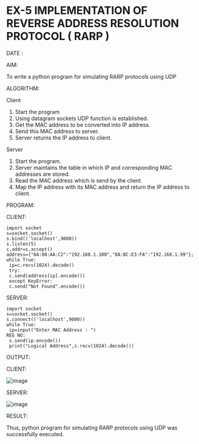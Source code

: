 # EX-5 IMPLEMENTATION OF REVERSE ADDRESS RESOLUTION PROTOCOL ( RARP )

DATE :

AIM:

To write a python program for simulating RARP protocols using UDP

ALGORITHM:

Client

1. Start the program
2. Using datagram sockets UDP function is established.
3. Get the MAC address to be converted into IP address.
4. Send this MAC address to server.
5. Server returns the IP address to client.


Server

1. Start the program.
2. Server maintains the table in which IP and corresponding MAC addresses are stored.
3. Read the MAC address which is send by the client.
4. Map the IP address with its MAC address and return the IP address to client.


PROGRAM:

CLIENT:
```
import socket
s=socket.socket()
s.bind(('localhost',9000))
s.listen(5)
c,addr=s.accept()
address={"6A:08:AA:C2":"192.168.1.100","8A:BC:E3:FA":"192.168.1.99"};
while True:
 ip=c.recv(1024).decode()
 try:
 c.send(address[ip].encode())
 except KeyError:
 c.send("Not Found".encode()) 
 ```
SERVER:
```
import socket
s=socket.socket()
s.connect(('localhost',9000))
while True:
 ip=input("Enter MAC Address : ")
REG NO:
 s.send(ip.encode())
 print("Logical Address",s.recv(1024).decode())
 ```
OUTPUT:

CLIENT:

![image](https://github.com/Subalakshmisuresh/EX-5/assets/121957896/ac60bae3-498f-47a4-9cb6-7808fbad3137)


SERVER:

![image](https://github.com/Subalakshmisuresh/EX-5/assets/121957896/a213a8b9-c5e1-4b7e-a9d1-719c1978d28a)


RESULT:

Thus, python program for simulating RARP protocols using UDP was successfully executed.
